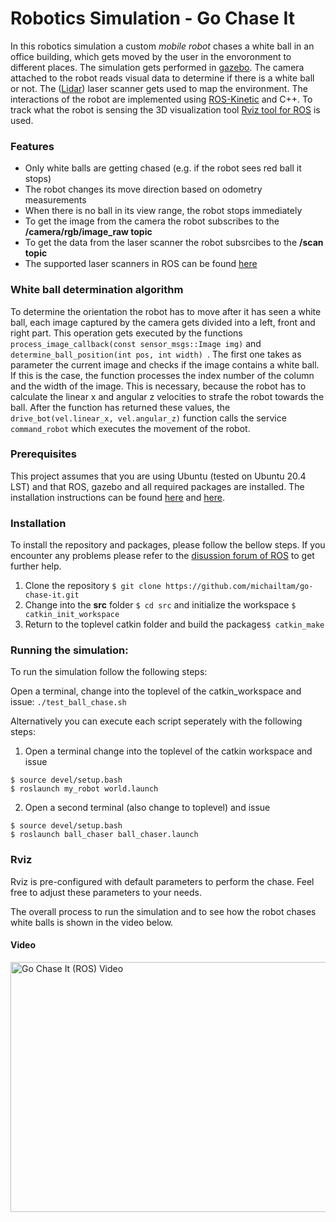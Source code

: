 # Robotics Simulation - Go Chase It
In this robotics simulation a custom *mobile robot* chases a white ball in an office building, which gets moved by the user in the envoronment to different places. The simulation gets performed in [gazebo](http://gazebosim.org/). The camera attached to the robot reads visual data to determine if there is a white ball or not. The ([Lidar](https://en.wikipedia.org/wiki/Lidar)) laser scanner gets used to map the environment. The interactions of the robot are implemented using [ROS-Kinetic](https://www.ros.org/) and C++. To track what the robot is sensing the 3D visualization tool [Rviz tool for ROS](http://wiki.ros.org/rviz) is used. 

### Features
- Only white balls are getting chased (e.g. if the robot sees red ball it stops)
- The robot changes its move direction based on odometry measurements
- When there is no ball in its view range, the robot stops immediately
- To get the image from the camera the robot subscribes to the **/camera/rgb/image_raw topic**
- To get the data from the laser scanner the robot subsrcibes to the **/scan topic**
- The supported laser scanners in ROS can be found [here](http://wiki.ros.org/Sensors#A2D_range_finders)

### White ball determination algorithm
To determine the orientation the robot has to move after it has seen a white ball, each image captured by the camera gets divided into a left, front and right part. This operation gets executed by the functions ```process_image_callback(const sensor_msgs::Image img)``` and ```determine_ball_position(int pos, int width) ```. The first one takes as parameter the current image and checks if the image contains a white ball. If this is the case, the function processes the index number of the column and the width of the image. This is necessary, because the robot has to calculate the linear x and angular z velocities to strafe the robot towards the ball. After the function has returned these values, the ```drive_bot(vel.linear_x, vel.angular_z)``` function calls the service ```command_robot``` which executes the movement of the robot.

### Prerequisites
This project assumes that you are using Ubuntu (tested on Ubuntu 20.4 LST) and that ROS, gazebo and all required packages
are installed. The installation instructions can be found [here](http://wiki.ros.org/kinetic/Installation/Ubuntu) and [here](http://gazebosim.org/tutorials?tut=install_ubuntu).

### Installation
To install the repository and packages, please follow the bellow steps. If you encounter any problems please refer to the [disussion forum of ROS](https://discourse.ros.org/) to get further help.

1. Clone the repository ```$ git clone https://github.com/michailtam/go-chase-it.git```
2. Change into the **src** folder ```$ cd src``` and initialize the workspace ```$ catkin_init_workspace```
3. Return to the toplevel catkin folder and build the packages```$ catkin_make```

### Running the simulation:
To run the simulation follow the following steps:

Open a terminal, change into the toplevel of the catkin_workspace and issue: 
```./test_ball_chase.sh```

Alternatively you can execute each script seperately with the following steps:
1. Open a terminal change into the toplevel of the catkin workspace and issue
```
$ source devel/setup.bash
$ roslaunch my_robot world.launch
```
2. Open a second terminal (also change to toplevel) and issue
```
$ source devel/setup.bash
$ roslaunch ball_chaser ball_chaser.launch
```

### Rviz
Rviz is pre-configured with default parameters to perform the chase. Feel free to adjust these parameters to your needs.

The overall process to run the simulation and to see how the robot chases white balls is shown in the video below.

#### Video
<a href="https://www.youtube.com/embed/0WqCSpGcEX0" target="_blank">
<img src="https://github.com/michailtam/robotics-go-chase-it/blob/master/images/video_preview.png" alt="Go Chase It (ROS) Video" width="760" height="400" border="0" />
